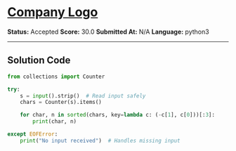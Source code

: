 # [Company Logo](https://www.hackerrank.com/challenges/most-commons/problem)

**Status:** Accepted
**Score:** 30.0
**Submitted At:** N/A
**Language:** python3

---

## Solution Code

```python
from collections import Counter

try:
    s = input().strip()  # Read input safely
    chars = Counter(s).items()

    for char, n in sorted(chars, key=lambda c: (-c[1], c[0]))[:3]:
        print(char, n)

except EOFError:
    print("No input received")  # Handles missing input

